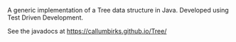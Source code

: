 A generic implementation of a Tree data structure in Java.
Developed using Test Driven Development.

See the javadocs at https://callumbirks.github.io/Tree/
